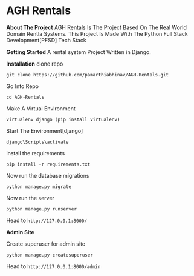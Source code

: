 # AGH Rentals

**About The Project**
AGH Rentals Is The Project Based On The Real World Domain Rentla Systems. This Project Is Made With The Python Full Stack Development[PFSD] Tech Stack

**Getting Started**
A rental system Project Written in Django.

**Installation**
clone repo

	git clone https://github.com/pamarthiabhinav/AGH-Rentals.git
	

Go Into Repo

	
	cd AGH-Rentals
	

Make A Virtual Environment

	
	virtualenv django (pip install virtualenv)
	

Start The Environment[django]
	
	django\Scripts\activate
	

install the requirements
	
	pip install -r requirements.txt
	

Now run the database migrations
	
	python manage.py migrate
	

Now run the server
	
	python manage.py runserver
	

Head to `http://127.0.0.1:8000/`


**Admin Site**

Create superuser for admin site

	
	python manage.py createsuperuser
	
	
Head to `http://127.0.0.1:8000/admin`

